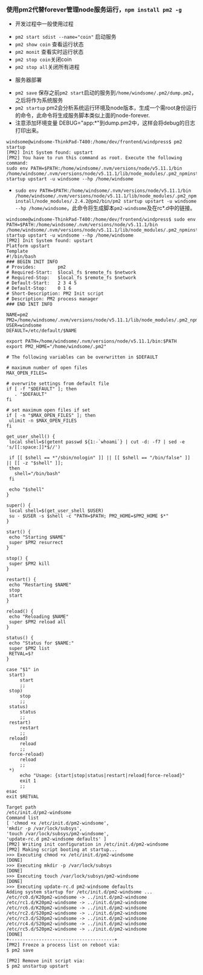 ### 使用pm2代替forever管理node服务运行，`npm install pm2 -g`
  + 开发过程中一般使用过程
   - `pm2 start sdist --name="coin"` 启动服务
   - `pm2 show coin` 查看运行状态
   - `pm2 monit` 查看实时运行状态
   - `pm2 stop coin`关闭coin
   - `pm2 stop all`关闭所有进程
  + 服务器部署
   - `pm2 save` 保存之前`pm2 start`启动的服务到`/home/windsome/.pm2/dump.pm2`，之后将作为系统服务
   - `pm2 startup` pm2会分析系统运行环境及node版本，生成一个需root身份运行的命令，此命令将生成服务脚本类似上面的node-forever.
   - 注意添加环境变量 DEBUG="app:*"到dump.pm2中，这样会将debug的日志打印出来。
```
windsome@windsome-ThinkPad-T400:/home/dev/frontend/windpress$ pm2 startup
[PM2] Init System found: upstart
[PM2] You have to run this command as root. Execute the following command:
sudo env PATH=$PATH:/home/windsome/.nvm/versions/node/v5.11.1/bin /home/windsome/.nvm/versions/node/v5.11.1/lib/node_modules/.pm2_npminstall/node_modules/.2.4.2@pm2/bin/pm2 startup upstart -u windsome --hp /home/windsome
```
   - `sudo env PATH=$PATH:/home/windsome/.nvm/versions/node/v5.11.1/bin /home/windsome/.nvm/versions/node/v5.11.1/lib/node_modules/.pm2_npminstall/node_modules/.2.4.2@pm2/bin/pm2 startup upstart -u windsome --hp /home/windsome`，此命令将生成脚本`pm2-windsome`及在rc*.d中的链接。
   ```
windsome@windsome-ThinkPad-T400:/home/dev/frontend/windpress$ sudo env PATH=$PATH:/home/windsome/.nvm/versions/node/v5.11.1/bin /home/windsome/.nvm/versions/node/v5.11.1/lib/node_modules/.pm2_npminstall/node_modules/.2.4.2@pm2/bin/pm2 startup upstart -u windsome --hp /home/windsome
[PM2] Init System found: upstart
Platform upstart
Template
#!/bin/bash
### BEGIN INIT INFO
# Provides:        pm2
# Required-Start:  $local_fs $remote_fs $network
# Required-Stop:   $local_fs $remote_fs $network
# Default-Start:   2 3 4 5
# Default-Stop:    0 1 6
# Short-Description: PM2 Init script
# Description: PM2 process manager
### END INIT INFO

NAME=pm2
PM2=/home/windsome/.nvm/versions/node/v5.11.1/lib/node_modules/.pm2_npminstall/node_modules/.2.4.2@pm2/bin/pm2
USER=windsome
DEFAULT=/etc/default/$NAME

export PATH=/home/windsome/.nvm/versions/node/v5.11.1/bin:$PATH
export PM2_HOME="/home/windsome/.pm2"

# The following variables can be overwritten in $DEFAULT

# maximum number of open files
MAX_OPEN_FILES=

# overwrite settings from default file
if [ -f "$DEFAULT" ]; then
	  . "$DEFAULT"
fi

# set maximum open files if set
if [ -n "$MAX_OPEN_FILES" ]; then
    ulimit -n $MAX_OPEN_FILES
fi

get_user_shell() {
    local shell=$(getent passwd ${1:-`whoami`} | cut -d: -f7 | sed -e 's/[[:space:]]*$//')

    if [[ $shell == *"/sbin/nologin" ]] || [[ $shell == "/bin/false" ]] || [[ -z "$shell" ]];
    then
      shell="/bin/bash"
    fi

    echo "$shell"
}

super() {
    local shell=$(get_user_shell $USER)
    su - $USER -s $shell -c "PATH=$PATH; PM2_HOME=$PM2_HOME $*"
}

start() {
    echo "Starting $NAME"
    super $PM2 resurrect
}

stop() {
    super $PM2 kill
}

restart() {
    echo "Restarting $NAME"
    stop
    start
}

reload() {
    echo "Reloading $NAME"
    super $PM2 reload all
}

status() {
    echo "Status for $NAME:"
    super $PM2 list
    RETVAL=$?
}

case "$1" in
    start)
        start
        ;;
    stop)
        stop
        ;;
    status)
        status
        ;;
    restart)
        restart
        ;;
    reload)
        reload
        ;;
    force-reload)
        reload
        ;;
    *)
        echo "Usage: {start|stop|status|restart|reload|force-reload}"
        exit 1
        ;;
esac
exit $RETVAL

Target path
/etc/init.d/pm2-windsome
Command list
[ 'chmod +x /etc/init.d/pm2-windsome',
  'mkdir -p /var/lock/subsys',
  'touch /var/lock/subsys/pm2-windsome',
  'update-rc.d pm2-windsome defaults' ]
[PM2] Writing init configuration in /etc/init.d/pm2-windsome
[PM2] Making script booting at startup...
>>> Executing chmod +x /etc/init.d/pm2-windsome
[DONE] 
>>> Executing mkdir -p /var/lock/subsys
[DONE] 
>>> Executing touch /var/lock/subsys/pm2-windsome
[DONE] 
>>> Executing update-rc.d pm2-windsome defaults
 Adding system startup for /etc/init.d/pm2-windsome ...
   /etc/rc0.d/K20pm2-windsome -> ../init.d/pm2-windsome
   /etc/rc1.d/K20pm2-windsome -> ../init.d/pm2-windsome
   /etc/rc6.d/K20pm2-windsome -> ../init.d/pm2-windsome
   /etc/rc2.d/S20pm2-windsome -> ../init.d/pm2-windsome
   /etc/rc3.d/S20pm2-windsome -> ../init.d/pm2-windsome
   /etc/rc4.d/S20pm2-windsome -> ../init.d/pm2-windsome
   /etc/rc5.d/S20pm2-windsome -> ../init.d/pm2-windsome
[DONE] 
+---------------------------------------+
[PM2] Freeze a process list on reboot via:
$ pm2 save

[PM2] Remove init script via:
$ pm2 unstartup upstart
   ```

